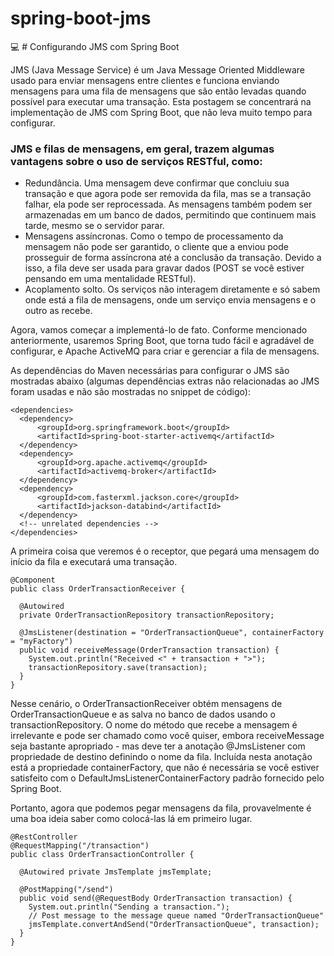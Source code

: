 # spring-boot-jms
:computer: # Configurando JMS com Spring Boot

JMS (Java Message Service) é um Java Message Oriented Middleware usado para enviar mensagens entre clientes e funciona enviando mensagens para uma fila de mensagens que são então levadas quando possível para executar uma transação. Esta postagem se concentrará na implementação de JMS com Spring Boot, que não leva muito tempo para configurar.

### JMS e filas de mensagens, em geral, trazem algumas vantagens sobre o uso de serviços RESTful, como:

- Redundância. Uma mensagem deve confirmar que concluiu sua transação e que agora pode ser removida da fila, mas se a transação falhar, ela pode ser reprocessada. As mensagens também podem ser armazenadas em um banco de dados, permitindo que continuem mais tarde, mesmo se o servidor parar.
- Mensagens assíncronas. Como o tempo de processamento da mensagem não pode ser garantido, o cliente que a enviou pode prosseguir de forma assíncrona até a conclusão da transação. Devido a isso, a fila deve ser usada para gravar dados (POST se você estiver pensando em uma mentalidade RESTful).
- Acoplamento solto. Os serviços não interagem diretamente e só sabem onde está a fila de mensagens, onde um serviço envia mensagens e o outro as recebe.

Agora, vamos começar a implementá-lo de fato. Conforme mencionado anteriormente, usaremos Spring Boot, que torna tudo fácil e agradável de configurar, e Apache ActiveMQ para criar e gerenciar a fila de mensagens.

As dependências do Maven necessárias para configurar o JMS são mostradas abaixo (algumas dependências extras não relacionadas ao JMS foram usadas e não são mostradas no snippet de código):

```
<dependencies>
  <dependency>
      <groupId>org.springframework.boot</groupId>
      <artifactId>spring-boot-starter-activemq</artifactId>
  </dependency>
  <dependency>
      <groupId>org.apache.activemq</groupId>
      <artifactId>activemq-broker</artifactId>
  </dependency>
  <dependency>
      <groupId>com.fasterxml.jackson.core</groupId>
      <artifactId>jackson-databind</artifactId>
  </dependency>
  <!-- unrelated dependencies -->
</dependencies>
```
A primeira coisa que veremos é o receptor, que pegará uma mensagem do início da fila e executará uma transação.

```
@Component
public class OrderTransactionReceiver {

  @Autowired
  private OrderTransactionRepository transactionRepository;

  @JmsListener(destination = "OrderTransactionQueue", containerFactory = "myFactory")
  public void receiveMessage(OrderTransaction transaction) {
    System.out.println("Received <" + transaction + ">");
    transactionRepository.save(transaction);
  }
}
```

Nesse cenário, o OrderTransactionReceiver obtém mensagens de OrderTransactionQueue e as salva no banco de dados usando o transactionRepository. O nome do método que recebe a mensagem é irrelevante e pode ser chamado como você quiser, embora receiveMessage seja bastante apropriado - mas deve ter a anotação @JmsListener com propriedade de destino definindo o nome da fila. Incluída nesta anotação está a propriedade containerFactory, que não é necessária se você estiver satisfeito com o DefaultJmsListenerContainerFactory padrão fornecido pelo Spring Boot.

Portanto, agora que podemos pegar mensagens da fila, provavelmente é uma boa ideia saber como colocá-las lá em primeiro lugar.

```
@RestController
@RequestMapping("/transaction")
public class OrderTransactionController {

  @Autowired private JmsTemplate jmsTemplate;

  @PostMapping("/send")
  public void send(@RequestBody OrderTransaction transaction) {
    System.out.println("Sending a transaction.");
    // Post message to the message queue named "OrderTransactionQueue"
    jmsTemplate.convertAndSend("OrderTransactionQueue", transaction);
  }
}
```

